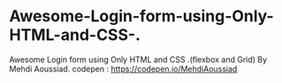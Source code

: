 # Awesome-Login-form-using-Only-HTML-and-CSS-.
Awesome Login form using Only HTML and CSS .(flexbox and Grid)
By Mehdi Aoussiad.
codepen : https://codepen.io/MehdiAoussiad
